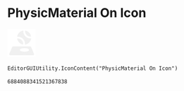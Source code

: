 # PhysicMaterial On Icon
![](/img/PhysicMaterial%20On%20Icon.png)

``` CSharp
EditorGUIUtility.IconContent("PhysicMaterial On Icon")
```
```
6884088341521367838
```
